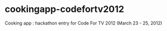 cookingapp-codefortv2012
========================

Cooking app : hackathon entry for Code For TV 2012 (March 23 - 25, 2012)